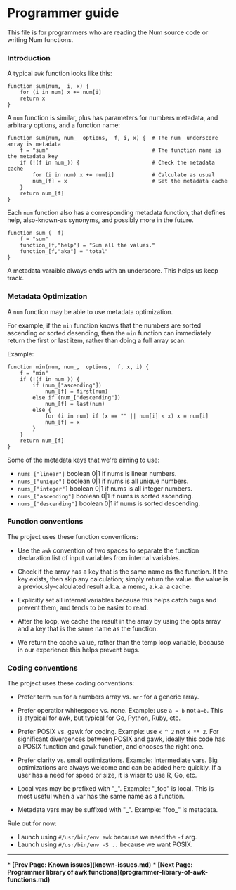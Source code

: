 # Programmer guide

This file is for programmers who are reading the Num source code or writing Num functions.


### Introduction

A typical `awk` function looks like this:

    function sum(num,  i, x) {
        for (i in num) x += num[i]
        return x
    }

A `num` function is similar, plus has parameters for numbers metadata, and arbitrary options, and a function name:

    function sum(num, num_  options,  f, i, x) {  # The num_ underscore array is metadata
        f = "sum"                                 # The function name is the metadata key
        if (!(f in num_)) {                       # Check the metadata cache
            for (i in num) x += num[i]            # Calculate as usual
            num_[f] = x                           # Set the metadata cache
        }
        return num_[f]
    }

Each `num` function also has a corresponding metadata function, that defines help, also-known-as synonyms, and possibly more in the future.

    function sum_(  f)
        f = "sum"
        function_[f,"help"] = "Sum all the values."
        function_[f,"aka"] = "total"
    }

A metadata varaible always ends with an underscore. This helps us keep track.


### Metadata Optimization

A `num` function may be able to use metadata optimization.

For example, if the `min` function knows that the numbers are sorted ascending or sorted desending, then the `min` function can immediately return the first or last item, rather than doing a full array scan.

Example:

    function min(num, num_,  options,  f, x, i) {
        f = "min"
        if (!(f in num_)) {
            if (num_["ascending"])
                num_[f] = first(num)
            else if (num_["descending"])
                num_[f] = last(num)
            else {
                for (i in num) if (x == "" || num[i] < x) x = num[i]
                num_[f] = x
            }
        }
        return num_[f]
    }


Some of the metadata keys that we're aiming to use:

  * `nums_["linear"]` boolean 0|1 if nums is linear numbers.
  * `nums_["unique"]` boolean 0|1 if nums is all unique numbers.
  * `nums_["integer"]` boolean 0|1 if nums is all integer numbers.
  * `nums_["ascending"]` boolean 0|1 if nums is sorted ascending.
  * `nums_["descending"]` boolean 0|1 if nums is sorted descending.


### Function conventions

The project uses these function conventions:

  * Use the `awk` convention of two spaces to separate the function
    declaration list of input variables from internal variables.

  * Check if the array has a key that is the same name as the function.
    If the key exists, then skip any calculation; simply return the value.
    the value is a previously-calculated result a.k.a. a memo, a.k.a. a cache.

  * Explicitly set all internal variables because this helps
    catch bugs and prevent them, and tends to be easier to read.

  * After the loop, we cache the result in the array by using the
    opts array and a key that is the same name as the function.

  * We return the cache value, rather than the temp loop variable,
    because in our experience this helps prevent bugs.

### Coding conventions

The project uses these coding conventions:

  * Prefer term `num` for a numbers array vs. `arr` for a generic array.

  * Prefer operatior whitespace vs. none. Example: use `a = b` not `a=b`.
    This is atypical for awk, but typical for Go, Python, Ruby, etc.

  * Prefer POSIX vs. gawk for coding. Example: use `x ^ 2` not `x ** 2`.
    For significant divergences between POSIX and gawk, ideally this code
    has a POSIX function and gawk function, and chooses the right one.

  * Prefer clarity vs. small optimizations. Example: intermediate vars.
    Big optimizations are always welcome and can be added here quickly.
    If a user has a need for speed or size, it is wiser to use R, Go, etc.

  * Local vars may be prefixed with "\_". Example: "\_foo" is local.
    This is most useful when a var has the same name as a function.

  * Metadata vars may be suffixed with "\_". Example: "foo\_" is metadata.

Rule out for now:

  * Launch using `#/usr/bin/env awk` because we need the `-f` arg.
  * Launch using `#/usr/bin/env -S ..` because we want POSIX.


<p><hr><nav>
* <b>[Prev Page: Known issues](known-issues.md)</b>
* <b>[Next Page: Programmer library of awk functions](programmer-library-of-awk-functions.md)</b>
</nav>
